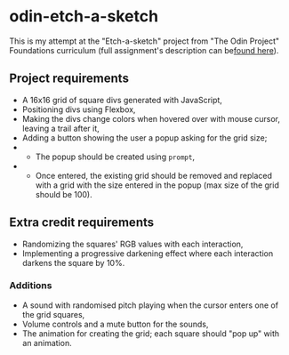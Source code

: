 # odin-etch-a-sketch

This is my attempt at the "Etch-a-sketch" project from "The Odin Project" Foundations curriculum (full assignment's description can be[found here](https://www.theodinproject.com/lessons/foundations-etch-a-sketch)).

## Project requirements

- A 16x16 grid of square divs generated with JavaScript,
- Positioning divs using Flexbox,
- Making the divs change colors when hovered over with mouse cursor, leaving a trail after it,
- Adding a button showing the user a popup asking for the grid size;
- - The popup should be created using `prompt`,
- - Once entered, the existing grid should be removed and replaced with a grid with the size entered in the popup (max size of the grid should be 100).

## Extra credit requirements

- Randomizing the squares' RGB values with each interaction,
- Implementing a progressive darkening effect where each interaction darkens the square by 10%.

### Additions

- A sound with randomised pitch playing when the cursor enters one of the grid squares,
- Volume controls and a mute button for the sounds,
- The animation for creating the grid; each square should "pop up" with an animation.
